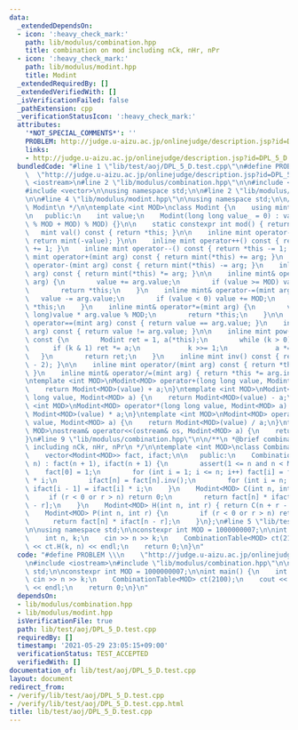 ```yaml
---
data:
  _extendedDependsOn:
  - icon: ':heavy_check_mark:'
    path: lib/modulus/combination.hpp
    title: combination on mod including nCk, nHr, nPr
  - icon: ':heavy_check_mark:'
    path: lib/modulus/modint.hpp
    title: Modint
  _extendedRequiredBy: []
  _extendedVerifiedWith: []
  _isVerificationFailed: false
  _pathExtension: cpp
  _verificationStatusIcon: ':heavy_check_mark:'
  attributes:
    '*NOT_SPECIAL_COMMENTS*': ''
    PROBLEM: http://judge.u-aizu.ac.jp/onlinejudge/description.jsp?id=DPL_5_D
    links:
    - http://judge.u-aizu.ac.jp/onlinejudge/description.jsp?id=DPL_5_D
  bundledCode: "#line 1 \"lib/test/aoj/DPL_5_D.test.cpp\"\n#define PROBLEM \\\n  \
    \  \"http://judge.u-aizu.ac.jp/onlinejudge/description.jsp?id=DPL_5_D\"\n#include\
    \ <iostream>\n#line 2 \"lib/modulus/combination.hpp\"\n\n#include <cassert>\n\
    #include <vector>\n\nusing namespace std;\n\n#line 2 \"lib/modulus/modint.hpp\"\
    \n\n#line 4 \"lib/modulus/modint.hpp\"\n\nusing namespace std;\n\n/**\n *@brief\
    \ Modint\n */\n\ntemplate <int MOD>\nclass Modint {\n    using mint = Modint<MOD>;\n\
    \n   public:\n    int value;\n    Modint(long long value_ = 0) : value((value_\
    \ % MOD + MOD) % MOD) {}\n\n    static constexpr int mod() { return MOD; }\n \
    \   mint val() const { return *this; }\n\n    inline mint operator-() const {\
    \ return mint(-value); }\n\n    inline mint operator++() const { return *this\
    \ += 1; }\n    inline mint operator--() const { return *this -= 1; }\n\n    inline\
    \ mint operator+(mint arg) const { return mint(*this) += arg; }\n    inline mint\
    \ operator-(mint arg) const { return mint(*this) -= arg; }\n    inline mint operator*(mint\
    \ arg) const { return mint(*this) *= arg; }\n\n    inline mint& operator+=(mint\
    \ arg) {\n        value += arg.value;\n        if (value >= MOD) value -= MOD;\n\
    \        return *this;\n    }\n    inline mint& operator-=(mint arg) {\n     \
    \   value -= arg.value;\n        if (value < 0) value += MOD;\n        return\
    \ *this;\n    }\n    inline mint& operator*=(mint arg) {\n        value = (long\
    \ long)value * arg.value % MOD;\n        return *this;\n    }\n\n    inline bool\
    \ operator==(mint arg) const { return value == arg.value; }\n    inline bool operator!=(mint\
    \ arg) const { return value != arg.value; }\n\n    inline mint pow(long long k)\
    \ const {\n        Modint ret = 1, a(*this);\n        while (k > 0) {\n      \
    \      if (k & 1) ret *= a;\n            k >>= 1;\n            a *= a;\n     \
    \   }\n        return ret;\n    }\n    inline mint inv() const { return pow(MOD\
    \ - 2); }\n\n    inline mint operator/(mint arg) const { return *this * arg.inv();\
    \ }\n    inline mint& operator/=(mint arg) { return *this *= arg.inv(); }\n};\n\
    \ntemplate <int MOD>\nModint<MOD> operator+(long long value, Modint<MOD> a) {\n\
    \    return Modint<MOD>(value) + a;\n}\ntemplate <int MOD>\nModint<MOD> operator-(long\
    \ long value, Modint<MOD> a) {\n    return Modint<MOD>(value) - a;\n}\ntemplate\
    \ <int MOD>\nModint<MOD> operator*(long long value, Modint<MOD> a) {\n    return\
    \ Modint<MOD>(value) * a;\n}\ntemplate <int MOD>\nModint<MOD> operator/(long long\
    \ value, Modint<MOD> a) {\n    return Modint<MOD>(value) / a;\n}\ntemplate <int\
    \ MOD>\nostream& operator<<(ostream& os, Modint<MOD> a) {\n    return os << a.value;\n\
    }\n#line 9 \"lib/modulus/combination.hpp\"\n\n/**\n *@brief combination on mod\
    \ including nCk, nHr, nPr\n */\n\ntemplate <int MOD>\nclass CombinationTable {\n\
    \    vector<Modint<MOD>> fact, ifact;\n\n   public:\n    CombinationTable<MOD>(int\
    \ n) : fact(n + 1), ifact(n + 1) {\n        assert(1 <= n and n < MOD);\n    \
    \    fact[0] = 1;\n        for (int i = 1; i <= n; i++) fact[i] = fact[i - 1]\
    \ * i;\n        ifact[n] = fact[n].inv();\n        for (int i = n; i >= 1; i--)\
    \ ifact[i - 1] = ifact[i] * i;\n    }\n    Modint<MOD> C(int n, int r) {\n   \
    \     if (r < 0 or r > n) return 0;\n        return fact[n] * ifact[r] * ifact[n\
    \ - r];\n    }\n    Modint<MOD> H(int n, int r) { return C(n + r - 1, r); }\n\
    \    Modint<MOD> P(int n, int r) {\n        if (r < 0 or r > n) return 0;\n  \
    \      return fact[n] * ifact[n - r];\n    }\n};\n#line 5 \"lib/test/aoj/DPL_5_D.test.cpp\"\
    \n\nusing namespace std;\n\nconstexpr int MOD = 1000000007;\n\nint main() {\n\
    \    int n, k;\n    cin >> n >> k;\n    CombinationTable<MOD> ct(2100);\n    cout\
    \ << ct.H(k, n) << endl;\n    return 0;\n}\n"
  code: "#define PROBLEM \\\n    \"http://judge.u-aizu.ac.jp/onlinejudge/description.jsp?id=DPL_5_D\"\
    \n#include <iostream>\n#include \"lib/modulus/combination.hpp\"\n\nusing namespace\
    \ std;\n\nconstexpr int MOD = 1000000007;\n\nint main() {\n    int n, k;\n   \
    \ cin >> n >> k;\n    CombinationTable<MOD> ct(2100);\n    cout << ct.H(k, n)\
    \ << endl;\n    return 0;\n}\n"
  dependsOn:
  - lib/modulus/combination.hpp
  - lib/modulus/modint.hpp
  isVerificationFile: true
  path: lib/test/aoj/DPL_5_D.test.cpp
  requiredBy: []
  timestamp: '2021-05-29 23:05:15+09:00'
  verificationStatus: TEST_ACCEPTED
  verifiedWith: []
documentation_of: lib/test/aoj/DPL_5_D.test.cpp
layout: document
redirect_from:
- /verify/lib/test/aoj/DPL_5_D.test.cpp
- /verify/lib/test/aoj/DPL_5_D.test.cpp.html
title: lib/test/aoj/DPL_5_D.test.cpp
---
```

